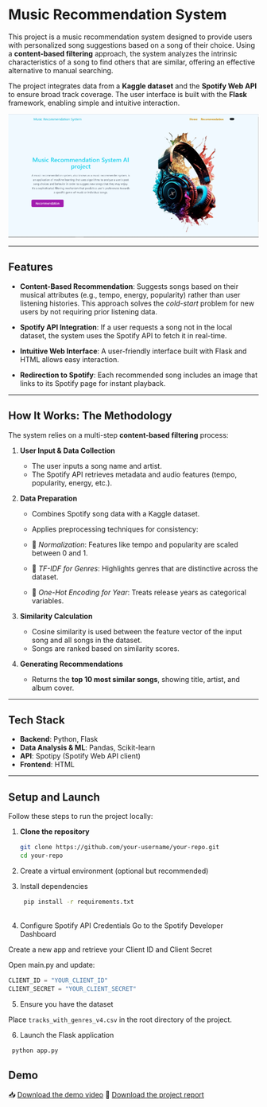 # **Music Recommendation System**

This project is a music recommendation system designed to provide users with personalized song suggestions based on a song of their choice. Using a **content-based filtering** approach, the system analyzes the intrinsic characteristics of a song to find others that are similar, offering an effective alternative to manual searching.

The project integrates data from a **Kaggle dataset** and the **Spotify Web API** to ensure broad track coverage. The user interface is built with the **Flask** framework, enabling simple and intuitive interaction.

<div align="center">
  <img src="static/home_page.png" alt="Home page" width="600">
</div>

---

## **Features**

- **Content-Based Recommendation**: Suggests songs based on their musical attributes (e.g., tempo, energy, popularity) rather than user listening histories. This approach solves the *cold-start* problem for new users by not requiring prior listening data.

- **Spotify API Integration**: If a user requests a song not in the local dataset, the system uses the Spotify API to fetch it in real-time.

- **Intuitive Web Interface**: A user-friendly interface built with Flask and HTML allows easy interaction.

- **Redirection to Spotify**: Each recommended song includes an image that links to its Spotify page for instant playback.

---

## **How It Works: The Methodology**

The system relies on a multi-step **content-based filtering** process:

1. **User Input & Data Collection**  
   - The user inputs a song name and artist.  
   - The Spotify API retrieves metadata and audio features (tempo, popularity, energy, etc.).

2. **Data Preparation**  
   - Combines Spotify song data with a Kaggle dataset.  
   - Applies preprocessing techniques for consistency:

   - 🔹 *Normalization*: Features like tempo and popularity are scaled between 0 and 1.  
   - 🔹 *TF-IDF for Genres*: Highlights genres that are distinctive across the dataset.  
   - 🔹 *One-Hot Encoding for Year*: Treats release years as categorical variables.

3. **Similarity Calculation**  
   - Cosine similarity is used between the feature vector of the input song and all songs in the dataset.  
   - Songs are ranked based on similarity scores.

4. **Generating Recommendations**  
   - Returns the **top 10 most similar songs**, showing title, artist, and album cover.

---

## **Tech Stack**

- **Backend**: Python, Flask  
- **Data Analysis & ML**: Pandas, Scikit-learn  
- **API**: Spotipy (Spotify Web API client)  
- **Frontend**: HTML  

---

## **Setup and Launch**

Follow these steps to run the project locally:

1. **Clone the repository**
   
   ```bash
   git clone https://github.com/your-username/your-repo.git
   cd your-repo
   
2. Create a virtual environment (optional but recommended)

3. Install dependencies

   ````bash
    pip install -r requirements.txt
  
4. Configure Spotify API Credentials
Go to the Spotify Developer Dashboard

Create a new app and retrieve your Client ID and Client Secret

Open main.py and update:

```python
CLIENT_ID = "YOUR_CLIENT_ID"
CLIENT_SECRET = "YOUR_CLIENT_SECRET"
```

5. Ensure you have the dataset

Place `tracks_with_genres_v4.csv` in the root directory of the project.

6. Launch the Flask application
  ```bash
   python app.py
```

## **Demo**
📥 [Download the demo video](videos/demo.mp4)
📄 [Download the project report](report.pdf)


